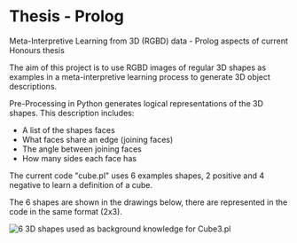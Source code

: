 # Thesis - Prolog
Meta-Interpretive Learning from 3D (RGBD) data - Prolog aspects of current Honours thesis

The aim of this project is to use RGBD images of regular 3D shapes as examples in a meta-interpretive learning process to generate 3D object descriptions.

Pre-Processing in Python generates logical representations of the 3D shapes. This description includes:

- A list of the shapes faces
- What faces share an edge (joining faces)
- The angle between joining faces
- How many sides each face has

The current code "cube.pl" uses 6 examples shapes, 2 positive and 4 negative to learn a definition of a cube.

The 6 shapes are shown in the drawings below, there are represented in the code in the same format (2x3).

![6 3D shapes used as background knowledge for Cube3.pl](https://github.com/CompVis-LV/Thesis_Prolog/tree/master/IMAGES/shapes.png)